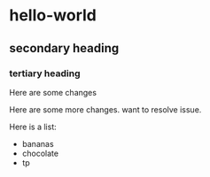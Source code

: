 # hello-world
## secondary heading
### tertiary heading

Here are some changes


Here are some more changes. want to resolve issue. 


Here is a list:
* bananas
* chocolate
* tp
